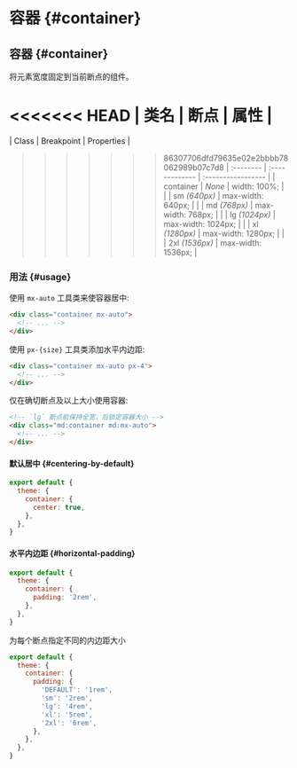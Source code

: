 # 容器 {#container}

## 容器 {#container}

将元素宽度固定到当前断点的组件。

<<<<<<< HEAD
| 类名      | 断点           | 属性               |
=======
| Class     | Breakpoint     | Properties         |
>>>>>>> 86307706dfd79635e02e2bbbb78062989b07c7d8
| :-------- | :------------- | :----------------- |
| container | *None*         | width: 100%;       |
|           | sm *(640px)*   | max-width: 640px;  |
|           | md *(768px)*   | max-width: 768px;  |
|           | lg *(1024px)*  | max-width: 1024px; |
|           | xl *(1280px)*  | max-width: 1280px; |
|           | 2xl *(1536px)* | max-width: 1536px; |

### 用法 {#usage}

使用 `mx-auto` 工具类来使容器居中:

```html
<div class="container mx-auto">
  <!-- ... -->
</div>
```

使用 `px-{size}` 工具类添加水平内边距:

```html
<div class="container mx-auto px-4">
  <!-- ... -->
</div>
```

仅在确切断点及以上大小使用容器:

```html
<!-- `lg` 断点前保持全宽，后锁定容器大小 -->
<div class="md:container md:mx-auto">
  <!-- ... -->
</div>
```

<Customizing>

#### 默认居中 {#centering-by-default}

```js windi.config.js
export default {
  theme: {
    container: {
      center: true,
    },
  },
}
```

#### 水平内边距 {#horizontal-padding}

```js windi.config.js
export default {
  theme: {
    container: {
      padding: '2rem',
    },
  },
}
```

为每个断点指定不同的内边距大小

```js windi.config.js
export default {
  theme: {
    container: {
      padding: {
        'DEFAULT': '1rem',
        'sm': '2rem',
        'lg': '4rem',
        'xl': '5rem',
        '2xl': '6rem',
      },
    },
  },
}
```

</Customizing>
